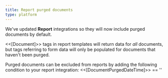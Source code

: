 ```yaml
---
title: Report purged documents
type: platform
---
```


We've updated **Report** integrations so they will now include purged documents by default.

&lt;&lt;[Document]&gt;&gt; tags in report templates will return data for *all* documents, but tags referring to form data will only be populated for documents that haven't been purged.

Purged documents can be excluded from reports by adding the following condition to your report integration: &lt;&lt;[DocumentPurgedDateTime]&gt;&gt; == &apos;&apos;